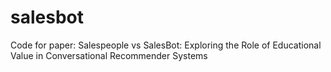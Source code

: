 # salesbot
Code for paper: Salespeople vs SalesBot: Exploring the Role of Educational Value in Conversational Recommender Systems
